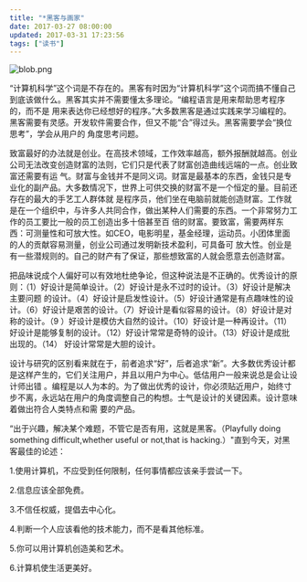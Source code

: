 ```yaml
---
title: "*黑客与画家"
date: 2017-03-27 08:00:00
updated: 2017-03-31 17:23:56
tags: ["读书"]
---
```

![blob.png](/uploads/ueditor/php/upload/image/20170327/1490577624.png)

  

“计算机科学”这个词是不存在的。黑客有时因为“计算机科学”这个词而搞不懂自己到底该做什么。黑客其实并不需要懂太多理论。“编程语言是用来帮助思考程序的，而不是
用来表达你已经想好的程序。”大多数黑客是通过实践来学习编程的。黑客需要有灵感。开发软件需要合作，但又不能“合”得过头。黑客需要学会“换位思考”，学会从用户的
角度思考问题。

  

致富最好的办法就是创业。在高技术领域，工作效率越高，额外报酬就越高。创业公司无法改变创造财富的法则，它们只是代表了财富创造曲线远端的一点。创业致富还需要有运
气。财富与金钱并不是同义词。财富是最基本的东西，金钱只是专业化的副产品。大多数情况下，世界上可供交换的财富不是一个恒定的量。目前还存在的最大的手艺工人群体就
是程序员，他们坐在电脑前就能创造财富。工作就是在一个组织中，与许多人共同合作，做出某种人们需要的东西。一个非常努力工作的员工要比一般的员工创造出多十倍甚至百
倍的财富。要致富，需要两样东西：可测量性和可放大性。如CEO，电影明星，基金经理，运动员。小团体里面的人的贡献容易测量，创业公司通过发明新技术盈利，可具备可
放大性。创业是有一些潜规则的。自己的财产有了保证，那些想致富的人就会愿意去创造财富。

  

把品味说成个人偏好可以有效地杜绝争论，但这种说法是不正确的。优秀设计的原则：（1）好设计是简单设计。（2）好设计是永不过时的设计。（3）好设计是解决主要问题
的设计。（4）好设计是启发性设计。（5）好设计通常是有点趣味性的设计。（6）好设计是艰苦的设计。（7）好设计是看似容易的设计。（8）好设计是对称的设计。（9
）好设计是模仿大自然的设计。（10）好设计是一种再设计。（11）好设计是能够复制的设计。（12）好设计常常是奇特的设计。（13）好设计是成批出现的。（14）
好设计常常是大胆的设计。

  

设计与研究的区别看来就在于，前者追求“好”，后者追求“新”。大多数优秀设计都是这样产生的，它们关注用户，并且以用户为中心。低估用户一般来说总是会让设计师出错
。编程是以人为本的。为了做出优秀的设计，你必须贴近用户，始终寸步不离，永远站在用户的角度调整自己的构想。士气是设计的关键因素。设计意味着做出符合人类特点和需
要的产品。

  

  “出于兴趣，解决某个难题，不管它是否有用，这就是黑客。（Playfully doing something difficult,whether
useful or not,that is hacking.）"直到今天，对黑客最佳的论述：  

  1.使用计算机，不应受到任何限制，任何事情都应该亲手尝试一下。  

  2.信息应该全部免费。  

  3.不信任权威，提倡去中心化。  

  4.判断一个人应该看他的技术能力，而不是看其他标准。  

  5.你可以用计算机创造美和艺术。  

  6.计算机使生活更美好。

  

